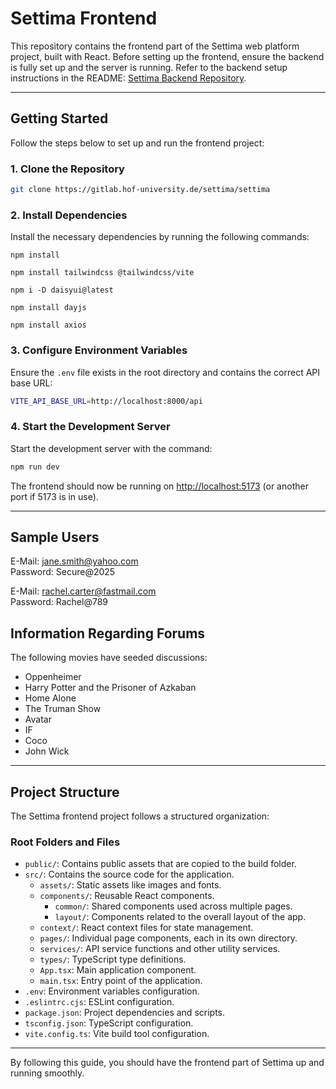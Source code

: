 # Settima Frontend

This repository contains the frontend part of the Settima web platform project, built with React. Before setting up the frontend, ensure the backend is fully set up and the server is running. Refer to the backend setup instructions in the README: [Settima Backend Repository](https://gitlab.hof-university.de/settima/settimabackend).

---

## Getting Started

Follow the steps below to set up and run the frontend project:

### 1. Clone the Repository

```bash
git clone https://gitlab.hof-university.de/settima/settima
```

### 2. Install Dependencies

Install the necessary dependencies by running the following commands:

```
npm install
```

```
npm install tailwindcss @tailwindcss/vite
```

```
npm i -D daisyui@latest
```

```
npm install dayjs
```

```
npm install axios
```


### 3. Configure Environment Variables

Ensure the `.env` file exists in the root directory and contains the correct API base URL:

```bash
VITE_API_BASE_URL=http://localhost:8000/api
```

### 4. Start the Development Server

Start the development server with the command:

```bash
npm run dev
```

The frontend should now be running on [http://localhost:5173](http://localhost:5173) (or another port if 5173 is in use).

---

## Sample Users

E-Mail: jane.smith@yahoo.com\
Password: Secure@2025

E-Mail: rachel.carter@fastmail.com\
Password: Rachel@789

## Information Regarding Forums

The following movies have seeded discussions:
- Oppenheimer
- Harry Potter and the Prisoner of Azkaban
- Home Alone
- The Truman Show
- Avatar
- IF
- Coco
- John Wick

---
## Project Structure

The Settima frontend project follows a structured organization:

### Root Folders and Files

- `public/`: Contains public assets that are copied to the build folder.
- `src/`: Contains the source code for the application.
  - `assets/`: Static assets like images and fonts.
  - `components/`: Reusable React components.
    - `common/`: Shared components used across multiple pages.
    - `layout/`: Components related to the overall layout of the app.
  - `context/`: React context files for state management.
  - `pages/`: Individual page components, each in its own directory.
  - `services/`: API service functions and other utility services.
  - `types/`: TypeScript type definitions.
  - `App.tsx`: Main application component.
  - `main.tsx`: Entry point of the application.
- `.env`: Environment variables configuration.
- `.eslintrc.cjs`: ESLint configuration.
- `package.json`: Project dependencies and scripts.
- `tsconfig.json`: TypeScript configuration.
- `vite.config.ts`: Vite build tool configuration.

---

By following this guide, you should have the frontend part of Settima up and running smoothly.

